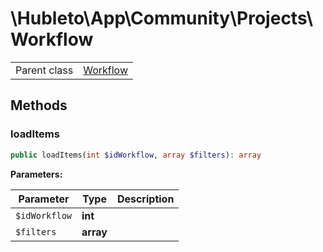 
# \Hubleto\App\Community\Projects\Workflow
<table class='table-default dense'>
<tr><td>Parent class</td><td><a href="../Workflow/Workflow">Workflow</a></td></tr></table>


## Methods

### loadItems

```php
public loadItems(int $idWorkflow, array $filters): array
```

**Parameters:**

| Parameter     | Type      | Description |
|---------------|-----------|-------------|
| `$idWorkflow` | **int**   |             |
| `$filters`    | **array** |             |

